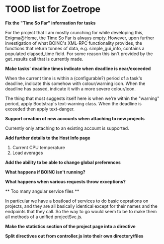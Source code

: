 # TOOD list for Zoetrope

**Fix the "Time So Far" information for tasks**

For the project that I am mostly crunching for while developing this, Enigma@Home, the Time So Far is always empty. However, upon further investigation of what BOINC's XML-RPC functionality provides, the functions that return tonnes of data, e.g. simple\_gui\_info, contains a populated elapsed_time field. For some reason this isn't provided by the get\_results call that is currently made.

**Make tasks' deadline times indicate when deadline is near/exceeded**

When the current time is within a (configurable?) period of a task's deadline, indicate this somehow with colour/warning icon. When the deadline has passed, indicate it with a more severe colour/icon.

The thing that most suggests itself here is when we're within the "warning" period, apply Bootstrap's text-warning class. When the deadline is exceeded then apply text-danger.

**Support creation of new accounts when attaching to new projects**

Currently only attaching to an existing account is supported.

**Add further details to the Host Info page**

1. Current CPU temperature
2. Load averages

**Add the ability to be able to change global preferences**

**What happens if BOINC isn't running?**

**What happens when various requests throw exceptions?**

** Too many angular service files **

In particular we have a boatload of services to do basic oeprations on projects, and they are all basically identical except for their names and the endpoints that they call. So the way to go would seem to be to make them all methods of a unified projectSvc.js.

**Make the statistics section of the project page into a directive**

**Split directives out from controller.js into their own directory/files**

